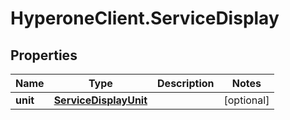 # HyperoneClient.ServiceDisplay

## Properties

Name | Type | Description | Notes
------------ | ------------- | ------------- | -------------
**unit** | [**ServiceDisplayUnit**](ServiceDisplayUnit.md) |  | [optional] 


